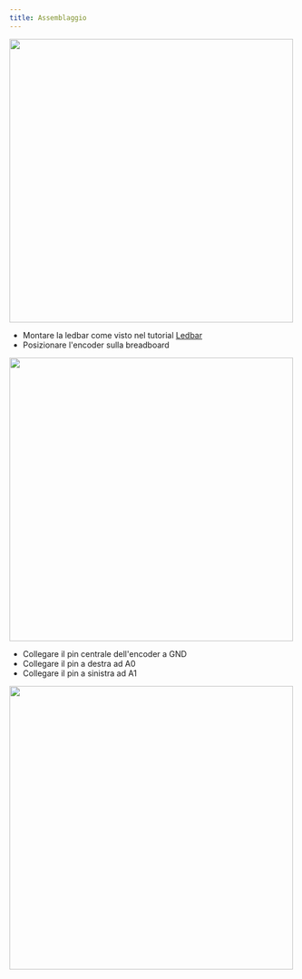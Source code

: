 ```yaml
---
title: Assemblaggio
---
```


<img src="./images/ledbar_encoder.png" alt="" style="width: 500px;"/>

  * Montare la ledbar come visto nel tutorial [Ledbar](/projects/ledbar/2-mount.html)
  * Posizionare l'encoder sulla breadboard

<img src="./images/1.jpg" alt="" style="width: 500px;"/>

  * Collegare il pin centrale dell'encoder a GND
  * Collegare il pin a destra ad A0
  * Collegare il pin a sinistra ad A1

<img src="./images/2.jpg" alt="" style="width: 500px;"/>